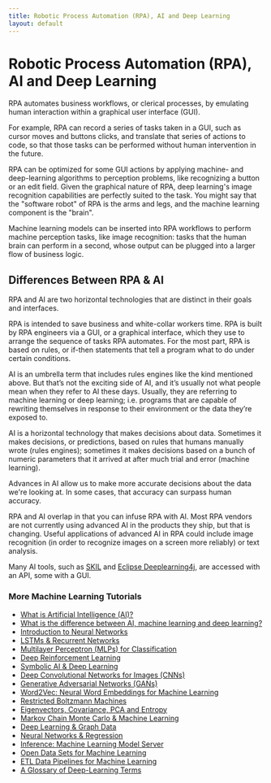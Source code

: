 ```yaml
---
title: Robotic Process Automation (RPA), AI and Deep Learning
layout: default
---
```


# Robotic Process Automation (RPA), AI and Deep Learning

RPA automates business workflows, or clerical processes, by emulating human interaction within a graphical user interface (GUI). 

For example, RPA can record a series of tasks taken in a GUI, such as cursor moves and buttons clicks, and translate that series of actions to code, so that those tasks can be performed without human intervention in the future.

RPA can be optimized for some GUI actions by applying machine- and deep-learning algorithms to perception problems, like recognizing a button or an edit field. Given the graphical nature of RPA, deep learning's image recognition capabilities are perfectly suited to the task. You might say that the "software robot" of RPA is the arms and legs, and the machine learning component is the "brain". 

Machine learning models can be inserted into RPA workflows to perform machine perception tasks, like image recognition: tasks that the human brain can perform in a second, whose output can be plugged into a larger flow of business logic. 

## Differences Between RPA & AI

RPA and AI are two horizontal technologies that are distinct in their goals and interfaces.

RPA is intended to save business and white-collar workers time. RPA is built by RPA engineers via a GUI, or a graphical interface, which they use to arrange the sequence of tasks RPA automates. For the most part, RPA is based on rules, or if-then statements that tell a program what to do under certain conditions.

AI is an umbrella term that includes rules engines like the kind mentioned above. But that’s not the exciting side of AI, and it’s usually not what people mean when they refer to AI these days. Usually, they are referring to machine learning or deep learning; i.e. programs that are capable of rewriting themselves in response to their environment or the data they’re exposed to.

AI is a horizontal technology that makes decisions about data. Sometimes it makes decisions, or predictions, based on rules that humans manually wrote (rules engines); sometimes it makes decisions based on a bunch of numeric parameters that it arrived at after much trial and error (machine learning).

Advances in AI allow us to make more accurate decisions about the data we're looking at. In some cases, that accuracy can surpass human accuracy.

RPA and AI overlap in that you can infuse RPA with AI. Most RPA vendors are not currently using advanced AI in the products they ship, but that is changing. Useful applications of advanced AI in RPA could include image recognition (in order to recognize images on a screen more reliably) or text analysis.

Many AI tools, such as [SKIL](https://docs.skymind.ai/docs) and [Eclipse Deeplearning4j](https://projects.eclipse.org/projects/technology.deeplearning4j), are accessed with an API, some with a GUI.

### <a name="resources">More Machine Learning Tutorials</a>

* [What is Artificial Intelligence (AI)?](./artificial-intelligence-ai.html)
* [What is the difference between AI, machine learning and deep learning?](./ai-machinelearning-deeplearning.html)
* [Introduction to Neural Networks](./neuralnet-overview)
* [LSTMs & Recurrent Networks](./lstm)
* [Multilayer Perceptron (MLPs) for Classification](./multilayerperceptron)
* [Deep Reinforcement Learning](./deepreinforcementlearning)
* [Symbolic AI & Deep Learning](./symbolicreasoning)
* [Deep Convolutional Networks for Images (CNNs)](./convolutionalnetwork)
* [Generative Adversarial Networks (GANs)](./generative-adversarial-network)
* [Word2Vec: Neural Word Embeddings for Machine Learning](./word2vec)
* [Restricted Boltzmann Machines](./restrictedboltzmannmachine)
* [Eigenvectors, Covariance, PCA and Entropy](./eigenvector)
* [Markov Chain Monte Carlo & Machine Learning](/markovchainmontecarlo.html)
* [Deep Learning & Graph Data](./graphdata)
* [Neural Networks & Regression](./logistic-regression)
* [Inference: Machine Learning Model Server](./machine-learning-server)
* [Open Data Sets for Machine Learning](./opendata)
* [ETL Data Pipelines for Machine Learning](./datavec)
* [A Glossary of Deep-Learning Terms](./glossary)
